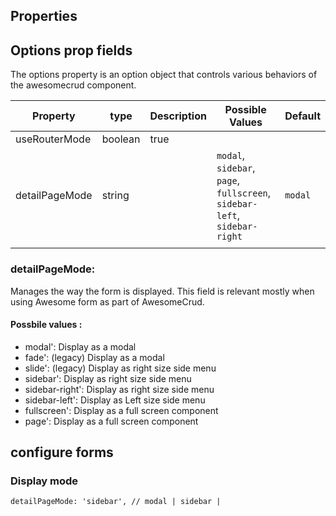  ## Properties


<ClientOnly>
<ComponentDoc :component="'AwesomeCrud'" />
</ClientOnly>




## Options prop fields

The options property is an option object that controls various behaviors of the awesomecrud component.

| Property       | type    | Description | Possible Values                                                           | Default |
|----------------|---------|-------------|---------------------------------------------------------------------------|---------|
| useRouterMode  | boolean | true        |                                                                           |         |
| detailPageMode | string  |             | `modal`, `sidebar`, `page`, `fullscreen`, `sidebar-left`, `sidebar-right` | `modal` |
|                |         |             |                                                                           |         |


###  detailPageMode:

Manages the way the form is displayed. This field is relevant mostly when using Awesome form as part of AwesomeCrud.

####  Possbile values :

- modal': Display as a modal
- fade': (legacy)  Display as a modal
- slide': (legacy)  Display as right size side menu
- sidebar':   Display as right size side menu
- sidebar-right':   Display as right size side menu
- sidebar-left':  Display as Left size side menu
- fullscreen':   Display as a full screen component
- page':   Display as a full screen component



 ## configure forms


 ### Display mode

   `detailPageMode: 'sidebar', // modal | sidebar | `


